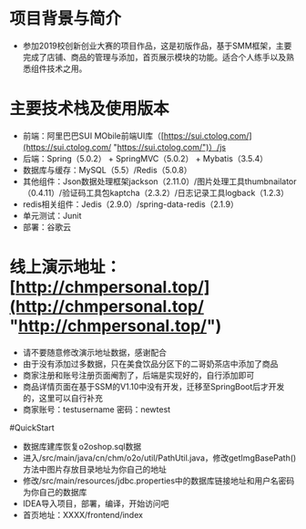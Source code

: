 # 项目背景与简介
- 参加2019校创新创业大赛的项目作品，这是初版作品，基于SMM框架，主要完成了店铺、商品的管理与添加，首页展示模块的功能。适合个人练手以及熟悉组件技术之用。

# 主要技术栈及使用版本
- 前端：阿里巴巴SUI MObile前端UI库（[https://sui.ctolog.com/](https://sui.ctolog.com/ "https://sui.ctolog.com/")）/js
- 后端：Spring（5.0.2） + SpringMVC（5.0.2） + Mybatis（3.5.4）
- 数据库与缓存：MySQL（5.5）/Redis（5.0.8）
- 其他组件：Json数据处理框架jackson（2.11.0）/图片处理工具thumbnailator（0.4.11）/验证码工具包kaptcha（2.3.2）/日志记录工具logback（1.2.3）
- redis相关组件：Jedis（2.9.0）/spring-data-redis（2.1.9）
- 单元测试：Junit
- 部署：谷歌云

# 线上演示地址：[http://chmpersonal.top/](http://chmpersonal.top/ "http://chmpersonal.top/")
- 请不要随意修改演示地址数据，感谢配合
- 由于没有添加过多数据，只在美食饮品分区下的二哥奶茶店中添加了商品
- 商家注册和账号注册页面阉割了，后端是实现好的，自行添加即可
- 商品详情页面在基于SSM的V1.10中没有开发，迁移至SpringBoot后才开发的，这里可以自行补充
- 商家账号：testusername   密码：newtest


#QuickStart
- 数据库建库恢复o2oshop.sql数据
- 进入/src/main/java/cn/chm/o2o/util/PathUtil.java，修改getImgBasePath()方法中图片存放目录地址为你自己的地址
- 修改/src/main/resources/jdbc.properties中的数据库链接地址和用户名密码为你自己的数据库
- IDEA导入项目，部署，编译，开始访问吧
- 首页地址：XXXX/frontend/index
